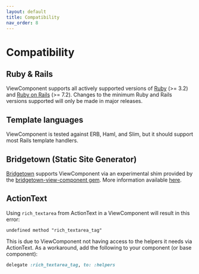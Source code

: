 ```yaml
---
layout: default
title: Compatibility
nav_order: 8
---
```


# Compatibility

## Ruby & Rails

ViewComponent supports all actively supported versions of [Ruby](https://endoflife.date/ruby) (>= 3.2) and [Ruby on Rails](https://endoflife.date/rails) (>= 7.2). Changes to the minimum Ruby and Rails versions supported will only be made in major releases.

## Template languages

ViewComponent is tested against ERB, Haml, and Slim, but it should support most Rails template handlers.

## Bridgetown (Static Site Generator)

[Bridgetown](https://www.bridgetownrb.com/) supports ViewComponent via an experimental shim provided by the [bridgetown-view-component gem](https://github.com/bridgetownrb/bridgetown-view-component). More information available [here](https://www.bridgetownrb.com/docs/components/ruby#need-compatibility-with-rails-try-viewcomponent-experimental).

## ActionText

Using `rich_textarea` from ActionText in a ViewComponent will result in this error:

`undefined method "rich_textarea_tag"`

This is due to ViewComponent not having access to the helpers it needs via ActionText. As a workaround, add the following to your component (or base component):

```ruby
delegate :rich_textarea_tag, to: :helpers
```
